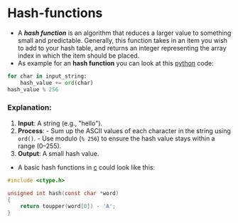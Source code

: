 # Hash-functions

- A **_hash function_** is an algorithm that reduces a larger value to something small and predictable. Generally, this function takes in an item you wish to add to your hash table, and returns an integer representing the array index in which the item should be placed. 
- As example for an **hash function** you can look at this [python](contents-python.md) code:

```python
for char in input_string: 
	hash_value += ord(char) 
hash_value % 256
```

### Explanation:

1. **Input**: A string (e.g., "hello").
2. **Process**:
		- Sum up the ASCII values of each character in the string using `ord()`.
		- Use modulo (`% 256`) to ensure the hash value stays within a range (0–255).
3. **Output**: A small hash value.

- A basic hash functions in [c](contents-c.md) could look like this:

```c
#include <ctype.h>

unsigned int hash(const char *word)
{
    return toupper(word[0]) - 'A';
}

```
